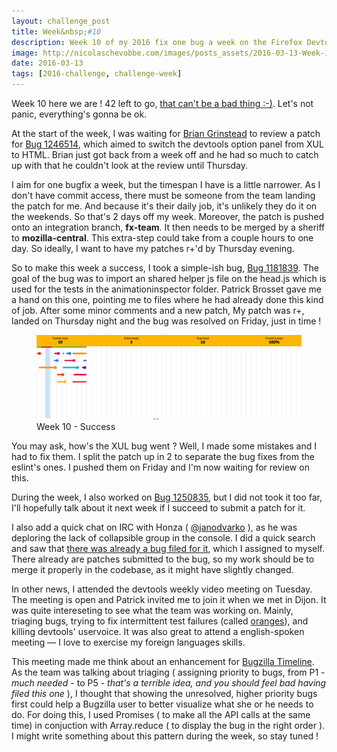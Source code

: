 ```yaml
---
layout: challenge_post
title: Week&nbsp;#10
description: Week 10 of my 2016 fix one bug a week on the Firefox Devtools
image: http://nicolaschevobbe.com/images/posts_assets/2016-03-13-Week-10/challenge.png
date: 2016-03-13
tags: [2016-challenge, challenge-week]
---
```


Week 10 here we are ! 42 left to go, [that can't be a bad thing :-)](https://en.wikipedia.org/wiki/42_%28number%29#Hitchhiker.27s_Guide_to_the_Galaxy). Let's not panic, everything's gonna be ok.

At the start of the week, I was waiting for [Brian Grinstead](https://twitter.com/bgrins) to review a patch for [Bug 1246514](https://bugzilla.mozilla.org/show_bug.cgi?id=1246514), which aimed to switch the devtools option panel from XUL to HTML. Brian just got back from a week off and he had so much to catch up with that he couldn't look at the review until Thursday.

I aim for one bugfix a week, but the timespan I have is a little narrower. As I don't have commit access, there must be someone from the team landing the patch for me. And because it's their daily job, it's unlikely they do it on the weekends. So that's 2 days off my week. Moreover, the patch is pushed onto an integration branch, __fx-team__. It then needs to be merged by a sheriff to __mozilla-central__. This extra-step could take from a couple hours to one day. So ideally, I want to have my patches r+'d by Thursday evening.

So to make this week a success, I took a simple-ish bug, [Bug 1181839](https://bugzilla.mozilla.org/show_bug.cgi?id=1181839). The goal of the bug was to import an shared helper js file on the head.js which is used for the tests in the animationinspector folder. Patrick Brosset gave me a hand on this one, pointing me to files where he had already done this kind of job.
After some minor comments and a new patch, My patch was r+, landed on Thursday night and the bug was resolved on Friday, just in time !

<figure>
  <img src="/images/posts_assets/2016-03-13-Week-10/challenge.png" alt="Bugzilla Timeline">
  <figcaption>Week 10 - Success</figcaption>
</figure>

You may ask, how's the XUL bug went ? Well, I made some mistakes and I had to fix them. I split the patch up in 2 to separate the bug fixes from the eslint's ones. I pushed them on Friday and I'm now waiting for review on this.

During the week, I also worked on [Bug 1250835](https://bugzilla.mozilla.org/show_bug.cgi?id=1250835), but I did not took it too far, I'll hopefully talk about it next week if I succeed to submit a patch for it.

I also add a quick chat on IRC with Honza ( [@janodvarko](https://twitter.com/janodvarko) ), as he was deploring the lack of collapsible group in the console. I did a quick search and saw that [there was already a bug filed for it](https://bugzilla.mozilla.org/show_bug.cgi?id=1088360), which I assigned to myself. There already  are patches submitted to the bug, so my work should be to merge it properly in the codebase, as it might have slightly changed.

In other news, I attended  the devtools weekly video meeting on Tuesday. The meeting is open and Patrick invited me to join it when we met in Dijon. It was quite intereseting to see what the team was working on. Mainly, triaging bugs, trying to fix intermittent test failures (called [oranges](https://brasstacks.mozilla.com/orangefactor/)), and killing devtools' uservoice. It was also great to attend a english-spoken meeting — I love to exercise my foreign languages skills.

This meeting made me think about an enhancement for [Bugzilla Timeline](http://nchevobbe.github.io/bugzilla-timeline/?email=chevobbe.nicolas@gmail.com). As the team was talking about triaging ( assigning priority to bugs, from P1 - _much needed_ - to P5 - _that's a terrible idea, and you should feel bad having filed this one_ ), I thought that showing the unresolved, higher priority bugs first could help a Bugzilla user to better visualize what she or he needs to do. For doing this, I used Promises ( to make all the API calls at the same time) in conjuction with Array.reduce ( to display the bug in the right order ). I might write something about this pattern during the week, so stay tuned !
